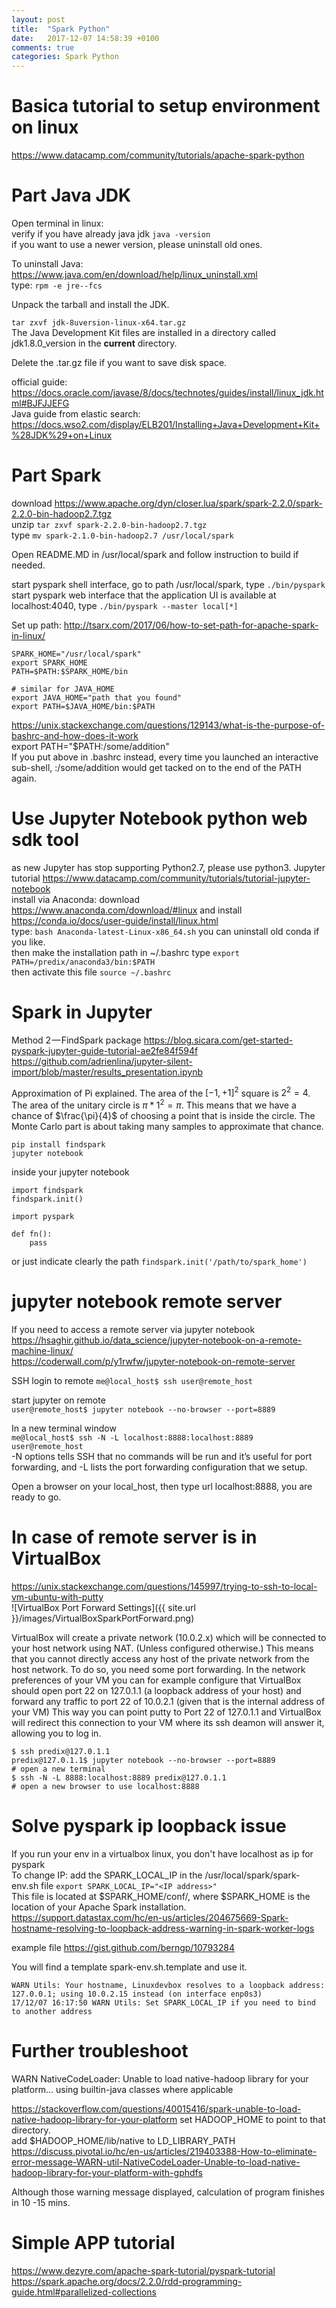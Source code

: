 ```yaml
---
layout: post
title:  "Spark Python"
date:   2017-12-07 14:58:39 +0100
comments: true  
categories: Spark Python 
---
```



# Basica tutorial to setup environment on linux   
https://www.datacamp.com/community/tutorials/apache-spark-python   
   
# Part Java JDK   
Open terminal in linux:   
verify if you have already java jdk `java -version`   
if you want to use a newer version, please uninstall old ones.   
   
To uninstall Java: https://www.java.com/en/download/help/linux_uninstall.xml   
type: `rpm -e jre--fcs`   
   
Unpack the tarball and install the JDK.   
   
`tar zxvf jdk-8uversion-linux-x64.tar.gz`     
The Java Development Kit files are installed in a directory called jdk1.8.0_version in the **current** directory.   
   
Delete the .tar.gz file if you want to save disk space.   
   
official guide: https://docs.oracle.com/javase/8/docs/technotes/guides/install/linux_jdk.html#BJFJJEFG      
Java guide from elastic search: https://docs.wso2.com/display/ELB201/Installing+Java+Development+Kit+%28JDK%29+on+Linux   
   
   
# Part Spark   
download https://www.apache.org/dyn/closer.lua/spark/spark-2.2.0/spark-2.2.0-bin-hadoop2.7.tgz     
unzip `tar zxvf spark-2.2.0-bin-hadoop2.7.tgz`   
type `mv spark-2.1.0-bin-hadoop2.7 /usr/local/spark`   
   
Open README.MD in /usr/local/spark and follow instruction to build if needed.   
   
start pyspark shell interface, go to path /usr/local/spark, type `./bin/pyspark`      
start pyspark web interface that the application UI is available at localhost:4040, type `./bin/pyspark --master local[*]`   
   
Set up path: http://tsarx.com/2017/06/how-to-set-path-for-apache-spark-in-linux/   
```   
SPARK_HOME="/usr/local/spark"   
export SPARK_HOME   
PATH=$PATH:$SPARK_HOME/bin   
   
# similar for JAVA_HOME   
export JAVA_HOME="path that you found"   
export PATH=$JAVA_HOME/bin:$PATH   
```   
   
https://unix.stackexchange.com/questions/129143/what-is-the-purpose-of-bashrc-and-how-does-it-work   
export PATH="$PATH:/some/addition"     
If you put above in .bashrc instead, every time you launched an interactive sub-shell, :/some/addition would get tacked on to the end of the PATH again.   
   
   
# Use Jupyter Notebook python web sdk tool   
as new Jupyter has stop supporting Python2.7, please use python3. Jupyter tutorial https://www.datacamp.com/community/tutorials/tutorial-jupyter-notebook    
install via Anaconda: download https://www.anaconda.com/download/#linux and install https://conda.io/docs/user-guide/install/linux.html   
type: `bash Anaconda-latest-Linux-x86_64.sh`  you can uninstall old conda if you like.   
then make the installation path in ~/.bashrc type `export PATH=/predix/anaconda3/bin:$PATH`   
then activate this file `source ~/.bashrc`   
   
   
# Spark in Jupyter   
Method 2 — FindSpark package https://blog.sicara.com/get-started-pyspark-jupyter-guide-tutorial-ae2fe84f594f   
https://github.com/adrienlina/jupyter-silent-import/blob/master/results_presentation.ipynb

Approximation of Pi explained.
The area of the $[-1, +1]^2$ square is $2^2 = 4$. The area of the unitary circle is $\pi * 1^2 = \pi$.
This means that we have a chance of $\frac{\pi}{4}$ of choosing a point that is inside the circle.
The Monte Carlo part is about taking many samples to approximate that chance.

```   
pip install findspark   
jupyter notebook   
```   
   
inside your jupyter notebook   
```   
import findspark   
findspark.init()   
   
import pyspark   
   
def fn():   
    pass   
```   
or just indicate clearly the path `findspark.init('/path/to/spark_home')`   
   
# jupyter notebook remote server
If you need to access a remote server via jupyter notebook
https://hsaghir.github.io/data_science/jupyter-notebook-on-a-remote-machine-linux/   
https://coderwall.com/p/y1rwfw/jupyter-notebook-on-remote-server    

SSH login to remote
`me@local_host$ ssh user@remote_host`   

start jupyter on remote   
`user@remote_host$ jupyter notebook --no-browser --port=8889`   

In a new terminal window   
`me@local_host$ ssh -N -L localhost:8888:localhost:8889 user@remote_host`   
-N options tells SSH that no commands will be run and it’s useful for port forwarding, and -L lists the port forwarding configuration that we setup.   

Open a browser on your local_host, then type url localhost:8888, you are ready to go.

 
# In case of remote server is in VirtualBox   
https://unix.stackexchange.com/questions/145997/trying-to-ssh-to-local-vm-ubuntu-with-putty    
![VirtualBox Port Forward Settings]({{ site.url }}/images/VirtualBoxSparkPortForward.png)   

VirtualBox will create a private network (10.0.2.x) which will be connected to your host network using NAT. (Unless configured otherwise.)
This means that you cannot directly access any host of the private network from the host network. To do so, you need some port forwarding. In the network preferences of your VM you can for example configure that VirtualBox should open port 22 on 127.0.1.1 (a loopback address of your host) and forward any traffic to port 22 of 10.0.2.1 (given that is the internal address of your VM)
This way you can point putty to Port 22 of 127.0.1.1 and VirtualBox will redirect this connection to your VM where its ssh deamon will answer it, allowing you to log in.
```
$ ssh predix@127.0.1.1
predix@127.0.1.1$ jupyter notebook --no-browser --port=8889
# open a new terminal
$ ssh -N -L 8888:localhost:8889 predix@127.0.1.1
# open a new browser to use localhost:8888
```

# Solve pyspark ip loopback issue   
If you run your env in a virtualbox linux, you don't have localhost as ip for pyspark   
To change IP: add the SPARK_LOCAL_IP in the /usr/local/spark/spark-env.sh file `export SPARK_LOCAL_IP="<IP address>"`   
This file is located at $SPARK_HOME/conf/, where $SPARK_HOME is the location of your Apache Spark installation.    
https://support.datastax.com/hc/en-us/articles/204675669-Spark-hostname-resolving-to-loopback-address-warning-in-spark-worker-logs   

example file  https://gist.github.com/berngp/10793284   

You will find a template spark-env.sh.template and use it.   
```   
WARN Utils: Your hostname, Linuxdevbox resolves to a loopback address: 127.0.0.1; using 10.0.2.15 instead (on interface enp0s3)   
17/12/07 16:17:50 WARN Utils: Set SPARK_LOCAL_IP if you need to bind to another address   
```   
   
# Further troubleshoot   
WARN NativeCodeLoader: Unable to load native-hadoop library for your platform... using builtin-java classes where applicable   
   
https://stackoverflow.com/questions/40015416/spark-unable-to-load-native-hadoop-library-for-your-platform
set HADOOP_HOME to point to that directory.          
add $HADOOP_HOME/lib/native to LD_LIBRARY_PATH      
https://discuss.pivotal.io/hc/en-us/articles/219403388-How-to-eliminate-error-message-WARN-util-NativeCodeLoader-Unable-to-load-native-hadoop-library-for-your-platform-with-gphdfs   

Although those warning message displayed, calculation of program finishes in 10 -15 mins.

# Simple APP tutorial   
https://www.dezyre.com/apache-spark-tutorial/pyspark-tutorial     
https://spark.apache.org/docs/2.2.0/rdd-programming-guide.html#parallelized-collections    
